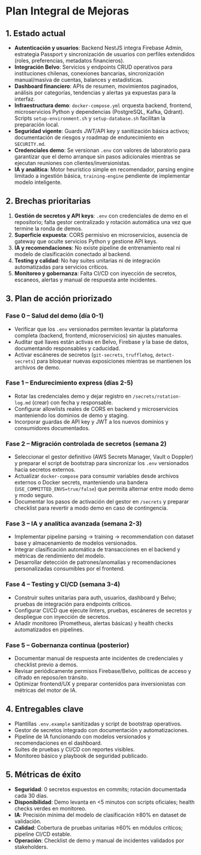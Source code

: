 # Plan Integral de Mejoras

## 1. Estado actual
- **Autenticación y usuarios**: Backend NestJS integra Firebase Admin, estrategia Passport y sincronización de usuarios con perfiles extendidos (roles, preferencias, metadatos financieros).
- **Integración Belvo**: Servicios y endpoints CRUD operativos para instituciones chilenas, conexiones bancarias, sincronización manual/masiva de cuentas, balances y estadísticas.
- **Dashboard financiero**: APIs de resumen, movimientos paginados, análisis por categorías, tendencias y alertas ya expuestas para la interfaz.
- **Infraestructura demo**: `docker-compose.yml` orquesta backend, frontend, microservicios Python y dependencias (PostgreSQL, Kafka, Qdrant). Scripts `setup-environment.sh` y `setup-database.sh` facilitan la preparación local.
- **Seguridad vigente**: Guards JWT/API key y sanitización básica activos; documentación de riesgos y roadmap de endurecimiento en `SECURITY.md`.
- **Credenciales demo**: Se versionan `.env` con valores de laboratorio para garantizar que el demo arranque sin pasos adicionales mientras se ejecutan reuniones con clientes/inversionistas.
- **IA y analítica**: Motor heurístico simple en recomendador, parsing engine limitado a ingestión básica, `training-engine` pendiente de implementar modelo inteligente.

## 2. Brechas prioritarias
1. **Gestión de secretos y API keys**: `.env` con credenciales de demo en el repositorio; falta gestor centralizado y rotación automática una vez que termine la ronda de demos.
2. **Superficie expuesta**: CORS permisivo en microservicios, ausencia de gateway que oculte servicios Python y gestione API keys.
3. **IA y recomendaciones**: No existe pipeline de entrenamiento real ni modelo de clasificación conectado al backend.
4. **Testing y calidad**: No hay suites unitarias ni de integración automatizadas para servicios críticos.
5. **Monitoreo y gobernanza**: Falta CI/CD con inyección de secretos, escaneos, alertas y manual de respuesta ante incidentes.

## 3. Plan de acción priorizado
### Fase 0 – Salud del demo (día 0-1)
- Verificar que los `.env` versionados permiten levantar la plataforma completa (backend, frontend, microservicios) sin ajustes manuales.
- Auditar qué llaves están activas en Belvo, Firebase y la base de datos, documentando responsables y caducidad.
- Activar escáneres de secretos (`git-secrets`, `trufflehog`, `detect-secrets`) para bloquear nuevas exposiciones mientras se mantienen los archivos de demo.

### Fase 1 – Endurecimiento express (días 2-5)
- Rotar las credenciales demo y dejar registro en `/secrets/rotation-log.md` (crear) con fecha y responsable.
- Configurar allowlists reales de CORS en backend y microservicios manteniendo los dominios de demo y staging.
- Incorporar guardas de API key y JWT a los nuevos dominios y consumidores documentados.

### Fase 2 – Migración controlada de secretos (semana 2)
- Seleccionar el gestor definitivo (AWS Secrets Manager, Vault o Doppler) y preparar el script de bootstrap para sincronizar los `.env` versionados hacia secretos externos.
- Actualizar `docker-compose` para consumir variables desde archivos externos o Docker secrets, manteniendo una bandera (`USE_COMMITTED_ENVS=true/false`) que permita alternar entre modo demo y modo seguro.
- Documentar los pasos de activación del gestor en `/secrets` y preparar checklist para revertir a modo demo en caso de contingencia.

### Fase 3 – IA y analítica avanzada (semana 2-3)
- Implementar pipeline parsing → training → recommendation con dataset base y almacenamiento de modelos versionados.
- Integrar clasificación automática de transacciones en el backend y métricas de rendimiento del modelo.
- Desarrollar detección de patrones/anomalías y recomendaciones personalizadas consumibles por el frontend.

### Fase 4 – Testing y CI/CD (semana 3-4)
- Construir suites unitarias para auth, usuarios, dashboard y Belvo; pruebas de integración para endpoints críticos.
- Configurar CI/CD que ejecute linters, pruebas, escáneres de secretos y despliegue con inyección de secretos.
- Añadir monitoreo (Prometheus, alertas básicas) y health checks automatizados en pipelines.

### Fase 5 – Gobernanza continua (posterior)
- Documentar manual de respuesta ante incidentes de credenciales y checklist previo a demos.
- Revisar periódicamente permisos Firebase/Belvo, políticas de acceso y cifrado en reposo/en tránsito.
- Optimizar frontend/UX y preparar contenidos para inversionistas con métricas del motor de IA.

## 4. Entregables clave
- Plantillas `.env.example` sanitizadas y script de bootstrap operativos.
- Gestor de secretos integrado con documentación y automatizaciones.
- Pipeline de IA funcionando con modelos versionados y recomendaciones en el dashboard.
- Suites de pruebas y CI/CD con reportes visibles.
- Monitoreo básico y playbook de seguridad publicado.

## 5. Métricas de éxito
- **Seguridad**: 0 secretos expuestos en commits; rotación documentada cada 30 días.
- **Disponibilidad**: Demo levanta en <5 minutos con scripts oficiales; health checks verdes en monitoreo.
- **IA**: Precisión mínima del modelo de clasificación ≥80% en dataset de validación.
- **Calidad**: Cobertura de pruebas unitarias ≥60% en módulos críticos; pipeline CI/CD estable.
- **Operación**: Checklist de demo y manual de incidentes validados por stakeholders.
